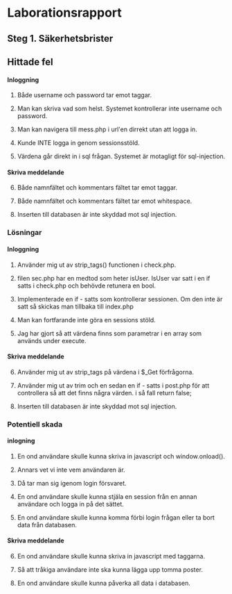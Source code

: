 # Laborationsrapport

## Steg 1. Säkerhetsbrister

## Hittade fel

#### Inloggning

1. Både username och password tar emot taggar.

2. Man kan skriva vad som helst. Systemet kontrollerar inte username och password.

3. Man kan navigera till mess.php i url'en dirrekt utan att logga in.

4. Kunde INTE logga in genom sessionsstöld.

5. Värdena går direkt in i sql frågan. Systemet är motagligt för sql-injection.


#### Skriva meddelande

6. Både namnfältet och kommentars fältet tar emot taggar.

7. Både namnfältet och kommentars fältet tar emot whitespace.

8. Inserten till databasen är inte skyddad mot sql injection.


### Lösningar

#### Inloggning

1. Använder mig ut av strip_tags() functionen i check.php.

2. filen sec.php har en medtod som heter isUser. IsUser var satt i en if satts i check.php och behövde retunera en bool.

3. Implementerade en if - satts som kontrollerar sessionen. Om den inte är satt så skickas man tillbaka till index.php

4. Man kan fortfarande inte göra en sessions stöld.

5. Jag har gjort så att värdena finns som parametrar i en array som används under execute.

#### Skriva meddelande

6. Använder mig ut av strip_tags på värdena i $_Get förfrågorna.

7. Använder mig ut av trim och en sedan en if - satts i post.php för att controllera så att det finns några värden.
i så fall return false;

8. Inserten till databasen är inte skyddad mot sql injection.

### Potentiell skada 

#### inlogning

1. En ond användare skulle kunna skriva in javascript och window.onload().

2. Annars vet vi inte vem användaren är.

3. Då tar man sig igenom login försvaret.

4. En ond användare skulle kunna stjäla en session från en annan användare och logga in på det sättet.

5. En ond användare skulle kunna komma förbi login frågan eller ta bort data från databasen.

#### Skriva meddelande

6. En ond användare skulle kunna skriva in javascript med taggarna.

7. Så att tråkiga användare inte ska kunna lägga upp tomma poster.

8. En ond användare skulle kunna påverka all data i databasen.
